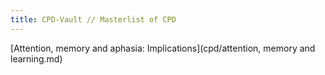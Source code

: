```yaml
---
title: CPD-Vault // Masterlist of CPD
---
```


[Attention, memory and aphasia: Implications](cpd/attention, memory and learning.md)